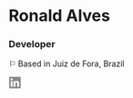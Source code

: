 # Ronald Alves
### Developer


⚐ Based in Juiz de Fora, Brazil


  <a aligh="left" href="https://www.linkedin.com/in/ronalddsi/" target="_blank" rel="noreferrer noopener"><img src="https://raw.githubusercontent.com/0xShapeShifter/dev-story/master/public/images/socials/linkedin.svg" alt="LinkedIn" width="22" height="22" /></a>  








